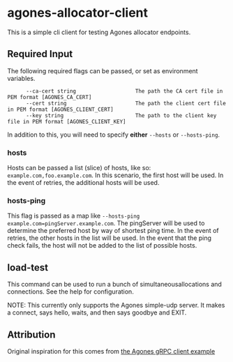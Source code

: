 # agones-allocator-client

This is a simple cli client for testing Agones allocator endpoints.

## Required Input

The following required flags can be passed, or set as environment variables.

```
      --ca-cert string                   The path the CA cert file in PEM format [AGONES_CA_CERT]
      --cert string                      The path the client cert file in PEM format [AGONES_CLIENT_CERT]
      --key string                       The path to the client key file in PEM format [AGONES_CLIENT_KEY]
```

In addition to this, you will need to specify **either** `--hosts` or `--hosts-ping`.

### hosts

Hosts can be passed a list (slice) of hosts, like so: `example.com,foo.example.com`. In this scenario, the first host will be used. In the event of retries, the additional hosts will be used.

### hosts-ping

This flag is passed as a map like `--hosts-ping example.com=pingServer.example.com`. The pingServer will be used to determine the preferred host by way of shortest ping time. In the event of retries, the other hosts in the list will be used. In the event that the ping check fails, the host will not be added to the list of possible hosts.

## load-test

This command can be used to run a bunch of simultaneousallocations and connections. See the help for configuration.

NOTE: This currently only supports the Agones simple-udp server. It makes a connect, says hello, waits, and then says goodbye and EXIT.

## Attribution

Original inspiration for this comes from [the Agones gRPC client example](https://github.com/googleforgames/agones/blob/release-1.6.0/examples/allocator-client/main.go)

